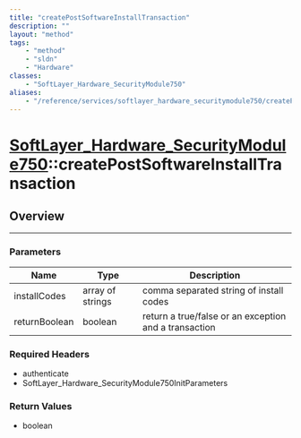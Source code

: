```yaml
---
title: "createPostSoftwareInstallTransaction"
description: ""
layout: "method"
tags:
    - "method"
    - "sldn"
    - "Hardware"
classes:
    - "SoftLayer_Hardware_SecurityModule750"
aliases:
    - "/reference/services/softlayer_hardware_securitymodule750/createPostSoftwareInstallTransaction"
---
```

# [SoftLayer_Hardware_SecurityModule750](/reference/services/SoftLayer_Hardware_SecurityModule750)::createPostSoftwareInstallTransaction




## Overview 


-----

### Parameters 
|Name | Type | Description |
| --- | --- | --- |
|installCodes| array of strings| comma separated string of install codes|
|returnBoolean| boolean| return a true/false or an exception and a transaction|


### Required Headers
* authenticate
* SoftLayer_Hardware_SecurityModule750InitParameters


### Return Values
* boolean




